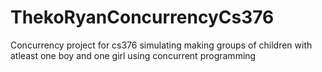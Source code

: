 ThekoRyanConcurrencyCs376
=========================

Concurrency project for cs376 simulating making groups of children with atleast one boy and one girl using concurrent programming
